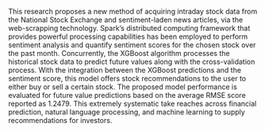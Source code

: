 This research proposes a new method of acquiring intraday stock data from the National Stock Exchange and sentiment-laden news articles, via the web-scrapping technology. Spark’s distributed computing framework that provides powerful processing capabilities has been employed to perform sentiment analysis and quantify sentiment scores for the chosen stock over the past month. Concurrently, the XGBoost algorithm processes the historical stock data to predict future values along with the cross-validation process. With the integration between the XGBoost predictions and the sentiment score, this model offers stock recommendations to the user to either buy or sell a certain stock. The proposed model performance is evaluated for future value predictions based on the average RMSE score reported as 1.2479. This extremely systematic take reaches across financial prediction, natural language processing, and machine learning to supply recommendations for investors.
